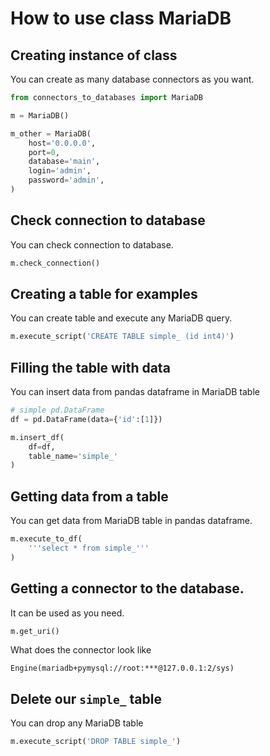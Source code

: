 # How to use class MariaDB

## Creating instance of class

You can create as many database connectors as you want.

```python
from connectors_to_databases import MariaDB

m = MariaDB()

m_other = MariaDB(
    host='0.0.0.0',
    port=0,
    database='main',
    login='admin',
    password='admin',
)
```

## Check connection to database

You can check connection to database.

```python
m.check_connection()
```

## Creating a table for examples

You can create table and execute any MariaDB query.

```python
m.execute_script('CREATE TABLE simple_ (id int4)')
```

## Filling the table with data

You can insert data from pandas dataframe in MariaDB table

```python
# simple pd.DataFrame
df = pd.DataFrame(data={'id':[1]})

m.insert_df(
    df=df,
    table_name='simple_'
)
```

## Getting data from a table

You can get data from MariaDB table in pandas dataframe.

```python
m.execute_to_df(
    '''select * from simple_'''
)
```

## Getting a connector to the database.

It can be used as you need.

```python
m.get_uri()
```

What does the connector look like

```log
Engine(mariadb+pymysql://root:***@127.0.0.1:2/sys)
```

## Delete our `simple_` table

You can drop any MariaDB table

```python
m.execute_script('DROP TABLE simple_')
```